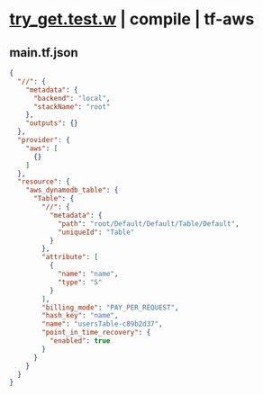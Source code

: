 # [try_get.test.w](../../../../../../examples/tests/sdk_tests/table/try_get.test.w) | compile | tf-aws

## main.tf.json
```json
{
  "//": {
    "metadata": {
      "backend": "local",
      "stackName": "root"
    },
    "outputs": {}
  },
  "provider": {
    "aws": [
      {}
    ]
  },
  "resource": {
    "aws_dynamodb_table": {
      "Table": {
        "//": {
          "metadata": {
            "path": "root/Default/Default/Table/Default",
            "uniqueId": "Table"
          }
        },
        "attribute": [
          {
            "name": "name",
            "type": "S"
          }
        ],
        "billing_mode": "PAY_PER_REQUEST",
        "hash_key": "name",
        "name": "usersTable-c89b2d37",
        "point_in_time_recovery": {
          "enabled": true
        }
      }
    }
  }
}
```

